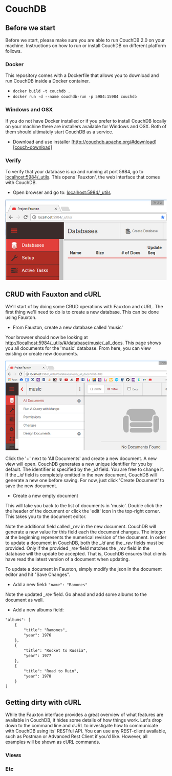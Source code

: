 # CouchDB

## Before we start
Before we start, please make sure you are able to run CouchDB 2.0 on your machine. Instructions on how to run or install CouchDB on different platform follows.

### Docker
This repository comes with a Dockerfile that allows you to download and run CouchDB inside a Docker container.

- `docker build -t couchdb .`
- `docker run -d --name couchdb-run -p 5984:15984 couchdb`

### Windows and OSX
If you do not have Docker installed or if you prefer to install CouchDB locally on your machine there are installers available for Windows and OSX. Both of them should ultimately start CouchDB as a service.

 - Download and use installer [http://couchdb.apache.org/#download][couch-download]
 
### Verify
To verify that your database is up and running at port 5984, go to [localhost:5984/_utils][fauxton]. This opens 'Fauxton', the web interface that comes with CouchDB.

- Open browser and go to: [localhost:5984/_utils][fauxton]
 
![alt text][fauxton-first-page]

## CRUD with Fauxton and cURL
We'll start of by doing some CRUD operations with Fauxton and cURL. The first thing we'll need to do is to create a new database. This can be done using Fauxton.

- From Fauxton, create a new database called 'music'

Your browser should now be looking at [http://localhost:5984/_utils/#/database/music/_all_docs](http://localhost:5984/_utils/#/database/music/_all_docs). This page shows you all documents for the 'music' database. From here, you can view existing or create new documents.

![alt text][fauxton-music-db]

Click the '+' next to 'All Documents' and create a new document. A new view will open. CouchDB generates a new unique identifier for you by default. The identifier is specified by the *_id* field. You are free to change it. If the *_id* field is completely omitted in the new document, CouchDB will generate a new one before saving. For now, just click 'Create Document' to save the new document.

- Create a new empty document

This will take you back to the list of documents in 'music'. Double click the the header of the document or click the 'edit' icon in the top-right corner. This takes you to the document editor. 

Note the additional field called *_rev* in the new document. CouchDB will generate a new value for this field each the document changes. The integer at the beginning represents the numerical revision of the document. In order to update a document in CouchDB, both the *_id* and the *_rev* fields must be provided. Only if the provided *_rev* field matches the *_rev* field in the database will the update be accepted. That is, CouchDB ensures that clients have read the latest version of a document when updating.

To update a document in Fauxton, simply modify the json in the document editor and hit "Save Changes".

- Add a new field: `"name": "Ramones"`

Note the updated *_rev* field. Go ahead and add some albums to the document as well.

- Add a new albums field:
```
"albums": [
    {
        "title": "Ramones",
        "year": 1976 
    },
    {
        "title": "Rocket to Russia",
        "year": 1977
    },
    {
        "title": "Road to Ruin",
        "year": 1978
    }
]
```

## Getting dirty with cURL
While the Fauxton interface provides a great overview of what features are available in CouchDB, it hides some details of how things work. Let's drop down to the command line and cURL to investigate how to communicate with CouchDB using its' RESTful API. You can use any REST-client available, such as Postman or Advanced Rest Client if you'd like. However, all examples will be shown as cURL commands.


### Views
### Etc


[fauxton-first-page]: https://github.com/cygni/cygni-competence-7-databases/blob/screenshots/couchdb/fuxton-first-page.PNG?raw=true "Fuxton First Page"
[fauxton-music-db]: fauxton-music-db.png "Fauxton 'music' database"
[couch-download]: http://couchdb.apache.org/#download 
[fauxton]: http://localhost:5984/_utils/